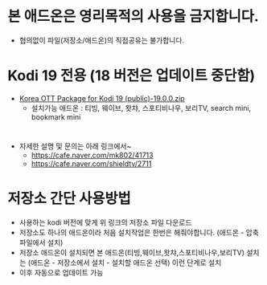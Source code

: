 # 본 애드온은 영리목적의 사용을 금지합니다.
 - 협의없이 파일(저장소/애드온)의 직접공유는 불가합니다.


# Kodi 19 전용 (18 버전은 업데이트 중단함)
* [Korea OTT Package for Kodi 19 (public)-19.0.0.zip](https://github.com/kym1088/repository_public/raw/master/repository.nightrain_v19_public.zip)
   - 설치가능 애드온 : 티빙, 웨이브, 왓챠, 스포티비나우, 보리TV, search mini, bookmark mini
#
* 자세한 설명 및 문의는 아래 링크에서~
   - https://cafe.naver.com/mk802/41713
   - https://cafe.naver.com/shieldtv/2711

#
# 저장소 간단 사용방법
- 사용하는 kodi 버전에 맞게 위 링크의 저장소 파일 다운로드
- 저장소도 하나의 애드온이라 처음 설치작업은 한번은 해줘야합니다.
  (애드온 - 압축파일에서 설치) 
- 저장소 애드온이 설치되면 본 애드온(티빙,웨이브,왓챠,스포티비나우,보리TV) 설치는 
  (애드온 - 저장소에서 설치 - 설치할 애드온 선택) 이런 단계로 설치
- 이후 자동으로 업데이트 가능





